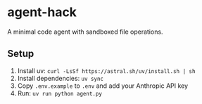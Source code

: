 # agent-hack

A minimal code agent with sandboxed file operations.

## Setup

1. Install uv: `curl -LsSf https://astral.sh/uv/install.sh | sh`
2. Install dependencies: `uv sync`
3. Copy `.env.example` to `.env` and add your Anthropic API key
4. Run: `uv run python agent.py`
